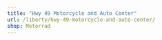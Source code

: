 ```yaml
---
title: "Hwy 49 Motorcycle and Auto Center"
url: /liberty/hwy-49-motorcycle-and-auto-center/
shop: Motorrad
---
```

